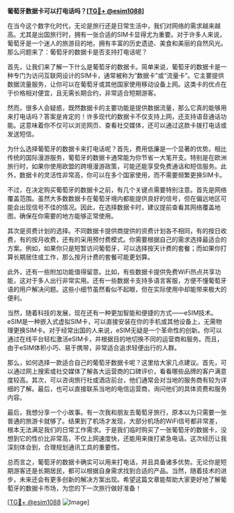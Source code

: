 **葡萄牙数据卡可以打电话吗？[[TG💪+ @esim1088](https://t.me/s/esim1088)]**

在当今这个数字化时代，无论是旅行还是日常生活中，我们对网络的需求越来越高。尤其是出国旅行时，拥有一张合适的SIM卡显得尤为重要。对于许多人来说，葡萄牙是一个迷人的旅游目的地，拥有丰富的历史遗迹、美食和美丽的自然风光。那么问题来了：葡萄牙的数据卡是否支持打电话呢？

首先，让我们来了解一下什么是葡萄牙的数据卡。简单来说，葡萄牙的数据卡是一种专门为访问互联网设计的SIM卡，通常被称为“数据卡”或“流量卡”。它主要提供数据流量服务，让你可以在葡萄牙或其他国家使用移动设备上网。这类卡的优点在于价格相对便宜，且无需长期合约，非常适合短期游客。

然而，很多人会疑惑，既然数据卡的主要功能是提供数据流量，那么它真的能够用来打电话吗？答案是肯定的！许多现代的数据卡不仅支持上网，还支持语音通话功能。这意味着你不仅可以浏览网页、查看社交媒体，还可以通过这款卡拨打电话或发送短信。

为什么选择葡萄牙的数据卡来打电话呢？首先，费用低廉是一个显著的优势。相比传统的国际漫游服务，葡萄牙的数据卡通常能为你节省一大笔开支。特别是在欧洲旅行时，如果你使用欧盟的跨境漫游政策，可能还能享受免费通话和短信服务。此外，数据卡的灵活性非常高，你可以在多个国家使用，而不需要频繁更换SIM卡。

不过，在决定购买葡萄牙的数据卡之前，有几个关键点需要特别注意。首先是网络覆盖范围。虽然大多数数据卡在葡萄牙境内都能提供良好的信号，但在偏远地区可能会出现信号不佳的情况。因此，在选择数据卡时，建议提前查看其网络覆盖地图，确保在你需要的地方能够正常使用。

其次是资费计划的选择。不同数据卡提供商提供的资费计划各不相同，有的按日收费，有的按月收费，还有的采用预付费模式。你需要根据自己的需求选择最适合的方案。例如，如果你只是短暂访问葡萄牙，可以选择按天计费的套餐；而如果你打算长期居住或工作，那么按月计费的套餐可能更划算。

此外，还有一些附加功能值得留意。比如，有些数据卡提供免费WiFi热点共享功能，这对于多人出行非常实用。还有一些数据卡支持多语言客服，方便不懂葡萄牙语的用户解决问题。这些小细节虽然看似不起眼，但在实际使用中却能带来极大的便利。

当然，随着科技的发展，现在还有一种更加智能和便捷的方式——eSIM技术。eSIM是一种嵌入式虚拟SIM卡，可以直接安装在你的手机或其他设备上，无需物理更换SIM卡。对于经常出国的人来说，eSIM无疑是一个革命性的创新。你可以通过在线平台轻松激活eSIM卡，并根据目的地切换不同的运营商和服务。而且，由于eSIM体积小巧、易于携带，非常适合追求轻便出行的人群。

那么，如何选择一款适合自己的葡萄牙数据卡呢？这里给大家几点建议。首先，可以通过网上搜索或社交媒体了解各大运营商的口碑评价，看看哪些品牌的客户满意度较高。其次，可以咨询旅行社或酒店前台，他们通常会对当地的服务商有较为详细的了解。最后，也可以直接联系当地的电信运营商，询问他们的具体资费和服务内容。

最后，我想分享一个小故事。有一次我和朋友去葡萄牙旅行，原本以为只需要一张普通的旅游卡就够了。结果到了机场才发现，大部分机场的WiFi信号都非常差，根本无法满足我们的日常工作需求。于是我们临时购买了一张葡萄牙的数据卡，没想到它的性价比非常高，不仅上网速度快，还能用来拨打紧急电话。这次经历让我深刻体会到，合理规划通讯工具的重要性。

总而言之，葡萄牙的数据卡确实可以用来打电话，并且具备诸多优势。无论你是短期游客还是长期居民，都可以根据自身需求找到合适的产品。当然，随着技术的进步，未来还会有更多创新的解决方案出现。希望这篇文章能帮助大家更好地了解葡萄牙的数据卡市场，为您的下一次旅行做好准备！

[[TG💪+ @esim1088](https://t.me/s/esim1088) ![Image](https://i.postimg.cc/4NQfJmqS/Snipaste-2025-05-13-00-14-12.png)]
